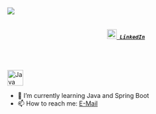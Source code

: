 <h1>
    <a href="https://git.io/typing-svg">
      <!-- <img src="https://readme-typing-svg.herokuapp.com/?lines=Hello,+There!+👋;I'm+Merve....;A+developer+from+Earth;&center=true&size=30"> -->
      <img src="https://readme-typing-svg.herokuapp.com/?lines=Hello,+There!+👋;I'm+Merve....;A+developer+from+Earth;&center=true&size=30">
    </a>
  </h1>

  <h5 align="center">
    <code>
      <a href="https://www.linkedin.com/in/merveeozkan/" title="LinkedIn Profile"><img width="22" src="https://raw.githubusercontent.com/ramazansancar/ramazansancar/main/images/linkedin.svg"> LinkedIn</a> 
      </code>
    <code></code>
    
  </h5>
<br>

<p align="left">
<a href="https://www.oracle.com/java/" target="_blank" rel="noreferrer"><img src="https://raw.githubusercontent.com/danielcranney/readme-generator/main/public/icons/skills/java-colored.svg" width="36" height="36" alt="Java" /></a>

- 🌱 I’m currently learning Java and Spring Boot
- 📫 How to reach me: [E-Mail](mailto:merveozkan.dev@gmail.com)

